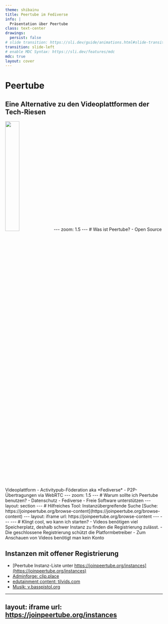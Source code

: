 ```yaml
---
theme: shibainu
title: Peertube im Fediverse
info: |
  Präsentation über Peertube
class: text-center
drawings:
  persist: false
# slide transition: https://sli.dev/guide/animations.html#slide-transitions
transition: slide-left
# enable MDC Syntax: https://sli.dev/features/mdc
mdc: true
layout: cover
---
```

# Peertube
## Eine Alternative zu den Videoplattformen der Tech-Riesen

<img width="30%" class="mx-auto" src="/images/fresh-news-mobile.webp"/>
---
zoom: 1.5
---
# Was ist Peertube?
- Open Source Videoplattform
- Activitypub-Föderation aka *Fediverse*
- P2P-Übertragungen via WebRTC
<QualleMitVideo class="absolute right-5% bottom-5%" width="30%" />
---
zoom: 1.5
---
# Warum sollte ich Peertube benutzen?
- Datenschutz
- Fediverse
- Freie Software unterstützen
<Qualle class="pt-20 absolute right-5% bottom-5%"/>
---
layout: section
---
# Hilfreiches Tool: Instanzübergreifende Suche
[Suche: https://joinpeertube.org/browse-content](https://joinpeertube.org/browse-content)
---
layout: iframe
url: https://joinpeertube.org/browse-content
---
---
---
# Klingt cool, wo kann ich starten?
- Videos benötigen viel Speicherplatz, deshalb schwer Instanz zu finden die Registrierung zulässt.
- Die geschlossene Registrierung schützt die Platformbetreiber
- Zum Anschauen von Videos benötigt man kein Konto

## Instanzen mit offener Registrierung
- [Peertube Instanz-Liste unter https://joinpeertube.org/instances](https://joinpeertube.org/instances)
- [Adminforge: clip.place](https://clip.place/)
- [edutainment content: tilvids.com](https://tilvids.com/)
- [Musik: v.basspistol.org](https://v.basspistol.org)
---
layout: iframe
url: https://joinpeertube.org/instances
---
